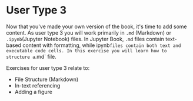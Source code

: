 # User Type 3

Now that you've made your own version of the book, it's time to add some content. As user type 3 you will work primarily in `.md` (Markdown) or `.ipynb`(Jupyter Notebook) files. In Jupyter Book, `.md` files contain text-based content with formatting, while ipynb` files contain both text and executable code cells. In this exercise you will learn how to structure a `.md` file. 

Exercises for user type 3 relate to:

- File Structure (Markdown)
- In-text referencing
- Adding a figure